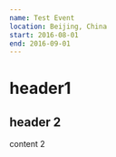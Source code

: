```yaml
---
name: Test Event
location: Beijing, China
start: 2016-08-01
end: 2016-09-01
---
```


# header1

## header 2

content 2
